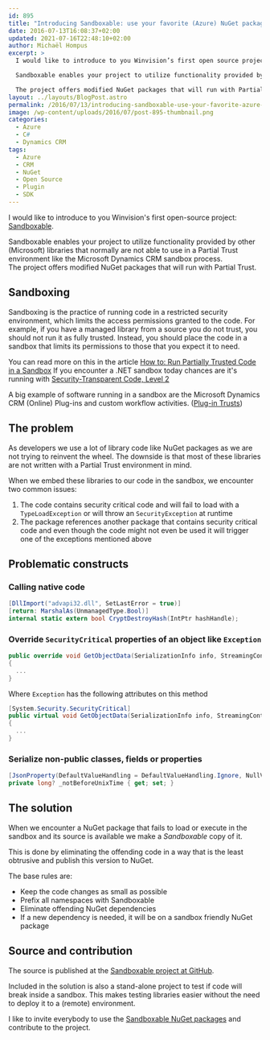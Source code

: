 ```yaml
---
id: 895
title: "Introducing Sandboxable: use your favorite (Azure) NuGet packages in a sandbox environment"
date: 2016-07-13T16:08:37+02:00
updated: 2021-07-16T22:48:10+02:00
author: Michaël Hompus
excerpt: >
  I would like to introduce to you Winvision’s first open source project: Sandboxable.

  Sandboxable enables your project to utilize functionality provided by other (Microsoft) libraries that normally are not available in a Partial Trust environment like the Microsoft Dynamics CRM sandbox process.

  The project offers modified NuGet packages that will run with Partial Trust.
layout: ../layouts/BlogPost.astro
permalink: /2016/07/13/introducing-sandboxable-use-your-favorite-azure-nuget-packages-in-a-sandbox-environment/
image: /wp-content/uploads/2016/07/post-895-thumbnail.png
categories:
  - Azure
  - C#
  - Dynamics CRM
tags:
  - Azure
  - CRM
  - NuGet
  - Open Source
  - Plugin
  - SDK
---
```


I would like to introduce to you Winvision's first open-source project: [Sandboxable](https://github.com/Winvision/Sandboxable).

Sandboxable enables your project to utilize functionality provided by other (Microsoft) libraries that normally are not able to use in a Partial Trust environment like the Microsoft Dynamics CRM sandbox process.  
The project offers modified NuGet packages that will run with Partial Trust.

<!--more-->

## Sandboxing

Sandboxing is the practice of running code in a restricted security environment, which limits the access permissions granted to the code.
For example, if you have a managed library from a source you do not trust, you should not run it as fully trusted.
Instead, you should place the code in a sandbox that limits its permissions to those that you expect it to need.

You can read more on this in the article [How to: Run Partially Trusted Code in a Sandbox](https://learn.microsoft.com/revious-versions/dotnet/framework/code-access-security/how-to-run-partially-trusted-code-in-a-sandbox)
If you encounter a .NET sandbox today chances are it's running with [Security-Transparent Code, Level 2](https://learn.microsoft.com/previous-versions/dotnet/framework/code-access-security/security-transparent-code-level-2)

A big example of software running in a sandbox are the Microsoft Dynamics CRM (Online) Plug-ins and custom workflow activities.
([Plug-in Trusts](https://learn.microsoft.com/previous-versions/dynamicscrm-2016/developers-guide/gg334752(v=crm.8)))

## The problem

As developers we use a lot of library code like NuGet packages as we are not trying to reinvent the wheel. The downside is that most of these libraries are not written with a Partial Trust environment in mind.

When we embed these libraries to our code in the sandbox, we encounter two common issues:

1. The code contains security critical code and will fail to load with a `TypeLoadException` or will throw an `SecurityException` at runtime
2. The package references another package that contains security critical code and even though the code might not even be used it will trigger one of the exceptions mentioned above

## Problematic constructs

### Calling native code

```csharp
[DllImport("advapi32.dll", SetLastError = true)]
[return: MarshalAs(UnmanagedType.Bool)]
internal static extern bool CryptDestroyHash(IntPtr hashHandle);
```

### Override `SecurityCritical` properties of an object like `Exception`

```csharp
public override void GetObjectData(SerializationInfo info, StreamingContext context)
{
  ...
}
```

Where `Exception` has the following attributes on this method

```csharp
[System.Security.SecurityCritical]
public virtual void GetObjectData(SerializationInfo info, StreamingContext context)
{
  ...
}
```

### Serialize non-public classes, fields or properties

```csharp
[JsonProperty(DefaultValueHandling = DefaultValueHandling.Ignore, NullValueHandling = NullValueHandling.Ignore, PropertyName = PropertyNotBefore, Required = Required.Default)]
private long? _notBeforeUnixTime { get; set; }
```

## The solution

When we encounter a NuGet package that fails to load or execute in the sandbox and its source is available we make a _Sandboxable_ copy of it.

This is done by eliminating the offending code in a way that is the least obtrusive and publish this version to NuGet.

The base rules are:

- Keep the code changes as small as possible
- Prefix all namespaces with Sandboxable
- Eliminate offending NuGet dependencies
- If a new dependency is needed, it will be on a sandbox friendly NuGet package

## Source and contribution

The source is published at the [Sandboxable project at GitHub](https://github.com/Winvision/Sandboxable).

Included in the solution is also a stand-alone project to test if code will break inside a sandbox.
This makes testing libraries easier without the need to deploy it to a (remote) environment.

I like to invite everybody to use the [Sandboxable NuGet packages](https://www.nuget.org/packages?q=sandboxable) and contribute to the project.
